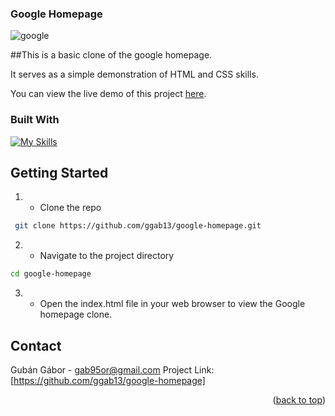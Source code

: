 
<!-- ABOUT THE PROJECT -->
### Google Homepage
![google](https://github.com/ggab13/google-homepage/assets/67071512/38175363-7991-4714-97e6-1f9bdf8e441c)

##This is a basic clone of the google homepage.

  It serves as a simple demonstration of HTML and CSS skills.

You can view the live demo of this project [here](https://ggab13.github.io/google-homepage/).

### Built With

[![My Skills](https://skillicons.dev/icons?i=html,css)](https://skillicons.dev)

<!-- GETTING STARTED -->
## Getting Started
  
1. - Clone the repo
 ```sh
  git clone https://github.com/ggab13/google-homepage.git
   ```

2. - Navigate to the project directory
```sh
cd google-homepage
 ```
3. - Open the index.html file in your web browser to view the Google homepage clone.

<!-- CONTACT -->
## Contact

Gubán Gábor  - gab95or@gmail.com
Project Link: [https://github.com/ggab13/google-homepage]

<p align="right">(<a href="#readme-top">back to top</a>)</p>


[product-screenshot]: images/screenshot.png
[React.js]: https://img.shields.io/badge/React-20232A?style=for-the-badge&logo=react&logoColor=61DAFB
[React-url]: https://reactjs.org/

